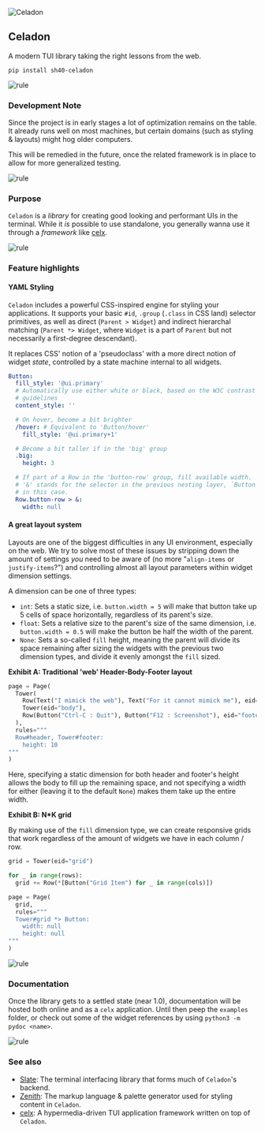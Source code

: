 ![Celadon](https://singlecolorimage.com/get/afe1af/1600x200)

## Celadon

A modern TUI library taking the right lessons from the web.

```
pip install sh40-celadon
```

![rule](https://singlecolorimage.com/get/afe1af/1600x3)

### Development Note

Since the project is in early stages a lot of optimization remains on
the table. It already runs well on most machines, but certain domains
(such as styling & layouts) might hog older computers.

This will be remedied in the future, once the related framework is in
place to allow for more generalized testing.

![rule](https://singlecolorimage.com/get/afe1af/1600x3)

### Purpose

`Celadon` is a _library_ for creating good looking and performant
UIs in the terminal. While it _is_ possible to use standalone,
you generally wanna use it through a _framework_ like [celx]().

![rule](https://singlecolorimage.com/get/afe1af/1600x3)

### Feature highlights

#### YAML Styling

`Celadon` includes a powerful CSS-inspired engine for styling your
applications. It supports your basic `#id`, `.group` (`.class` in CSS
land) selector primitives, as well as direct (`Parent > Widget`) and
indirect hierarchal matching (`Parent *> Widget`, where `Widget` is a
part of `Parent` but not necessarily a first-degree descendant).

It replaces CSS' notion of a 'pseudoclass' with a more direct notion
of widget _state_, controlled by a state machine internal to all widgets.

```yaml
Button:
  fill_style: '@ui.primary'
  # Automatically use either white or black, based on the W3C contrast
  # guidelines
  content_style: '' 

  # On hover, become a bit brighter
  /hover: # Equivalent to 'Button/hover'
    fill_style: '@ui.primary+1'

  # Become a bit taller if in the 'big' group
  .big:
    height: 3

  # If part of a Row in the 'button-row' group, fill available width.
  # '&' stands for the selector in the previous nesting layer, `Button`
  # in this case.
  Row.button-row > &:
    width: null
```

#### A great layout system

Layouts are one of the biggest difficulties in any UI environment,
especially on the web. We try to solve most of these issues by stripping
down the amount of settings _you_ need to be aware of (no more "`align-items`
or `justify-items`?") and controlling almost all layout parameters within
widget dimension settings.

A dimension can be one of three types:

- `int`: Sets a static size, i.e. `button.width = 5` will make that button
    take up 5 cells of space horizontally, regardless of its parent's size.
- `float`: Sets a relative size to the parent's size of the same dimension,
    i.e. `button.width = 0.5` will make the button be half the width of the
    parent.
- `None`: Sets a so-called `fill` height, meaning the parent will divide
    its space remaining after sizing the widgets with the previous two
    dimension types, and divide it evenly amongst the `fill` sized.

**Exhibit A: Traditional 'web' Header-Body-Footer layout**

```python
page = Page(
  Tower(
    Row(Text("I mimick the web"), Text("For it cannot mimick me"), eid="header"),
    Tower(eid="body"),
    Row(Button("Ctrl-C : Quit"), Button("F12 : Screenshot"), eid="footer")
  ),
  rules="""
  Row#header, Tower#footer:
    height: 10
"""
)
```

Here, specifying a static dimension for both header and footer's height
allows the body to fill up the remaining space, and not specifying a width
for either (leaving it to the default `None`) makes them take up the entire
width.

**Exhibit B: N*K grid**

By making use of the `fill` dimension type, we can create responsive grids
that work regardless of the amount of widgets we have in each column / row.

```python
grid = Tower(eid="grid")

for _ in range(rows):
  grid += Row(*[Button("Grid Item") for _ in range(cols)])

page = Page(
  grid,
  rules="""
  Tower#grid *> Button:
    width: null
    height: null  
"""
)
```

![rule](https://singlecolorimage.com/get/afe1af/1600x3)

### Documentation

Once the library gets to a settled state (near 1.0), documentation will be
hosted both online and as a `celx` application. Until then peep the `examples`
folder, or check out some of the widget references by using `python3 -m pydoc <name>`.

![rule](https://singlecolorimage.com/get/afe1af/1600x3)

### See also

- [Slate](https://github.com/shade40/slate): The terminal interfacing library that
    forms much of `Celadon`'s backend.
- [Zenith](https://github.com/shade40/zenith): The markup language & palette generator used
    for styling content in `Celadon`.
- [celx](https://github.com/shade40/celx): A hypermedia-driven TUI application framework
    written on top of `Celadon`.
